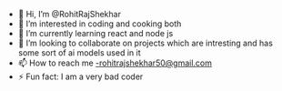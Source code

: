 - 👋 Hi, I’m @RohitRajShekhar
- 👀 I’m interested in coding and cooking both
- 🌱 I’m currently learning react and node js
- 💞️ I’m looking to collaborate on projects which are intresting and has some sort of ai models used in it
- 📫 How to reach me -rohitrajshekhar50@gmail.com
- ⚡ Fun fact:  I am a very bad coder

<!---
RohitRajShekhar/RohitRajShekhar is a ✨ special ✨ repository because its `README.md` (this file) appears on your GitHub profile.
You can click the Preview link to take a look at your changes.
--->
